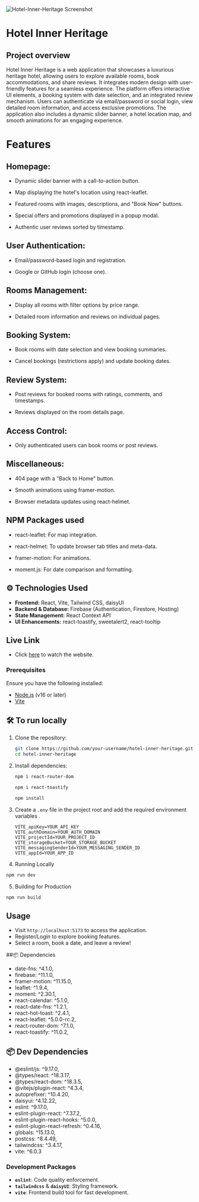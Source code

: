 ![Hotel-Inner-Heritage Screenshot](https://i.ibb.co.com/TDWhmdKt/Screenshot-44.png)

# Hotel Inner Heritage 

## Project overview
Hotel Inner Heritage is a web application that showcases a luxurious heritage hotel, allowing users to explore available rooms, book accommodations, and share reviews. It integrates modern design with user-friendly features for a seamless experience. The platform offers interactive UI elements, a booking system with date selection, and an integrated review mechanism. Users can authenticate via email/password or social login, view detailed room information, and access exclusive promotions. The application also includes a dynamic slider banner, a hotel location map, and smooth animations for an engaging experience.

# Features
## Homepage:

- Dynamic slider banner with a call-to-action button.

- Map displaying the hotel's location using react-leaflet.

- Featured rooms with images, descriptions, and "Book Now" buttons.

- Special offers and promotions displayed in a popup modal.

- Authentic user reviews sorted by timestamp.
## User Authentication:

- Email/password-based login and registration.

- Google or GitHub login (choose one).

## Rooms Management:

- Display all rooms with filter options by price range.

- Detailed room information and reviews on individual pages.

## Booking System:

- Book rooms with date selection and view booking summaries.

- Cancel bookings (restrictions apply) and update booking dates.

## Review System:

- Post reviews for booked rooms with ratings, comments, and timestamps.

- Reviews displayed on the room details page.

## Access Control:

- Only authenticated users can book rooms or post reviews.

## Miscellaneous:

- 404 page with a "Back to Home" button.

- Smooth animations using framer-motion.

- Browser metadata updates using react-helmet.
## NPM Packages used

- react-leaflet: For map integration.

- react-helmet: To update browser tab titles and meta-data.

- framer-motion: For animations.

- moment.js: For date comparison and formatting.

## ⚙️ Technologies Used

- **Frontend:** React, Vite, Tailwind CSS, daisyUI
- **Backend & Database:** Firebase (Authentication, Firestore, Hosting)
- **State Management:** React Context API
- **UI Enhancements:** react-toastify, sweetalert2, react-tooltip

## Live Link

 - Click [here](https://hotel-inner-heritage.web.app/) to watch the website.


### Prerequisites  
Ensure you have the following installed:  
- [Node.js](https://nodejs.org/) (v16 or later)  
- [Vite](https://vitejs.dev/)  

## 🛠 To run locally 
1. Clone the repository:  
   ```bash
   git clone https://github.com/your-username/hotel-inner-heritage.git
   cd hotel-inner-heritage
   ```  
2. Install dependencies:  
   ```sh
   npm i react-router-dom
   ```
   ```sh
   npm i react-toastify
   ```

   ```sh
   npm install
   ``` 
3. Create a `.env` file in the project root and add the required environment variables .
   
   ```env
   VITE_apiKey=YOUR_API_KEY
   VITE_authDomain=YOUR_AUTH_DOMAIN
   VITE_projectId=YOUR_PROJECT_ID
   VITE_storageBucket=YOUR_STORAGE_BUCKET
   VITE_messagingSenderId=YOUR_MESSAGING_SENDER_ID
   VITE_appId=YOUR_APP_ID
   ```  
5. Running Locally
```sh
npm run dev
```

5. Building for Production
```sh
npm run build
```


## Usage  
- Visit `http://localhost:5173` to access the application.  
- Register/Login to explore booking features.  
- Select a room, book a date, and leave a review!  

##📦 Dependencies 
- date-fns: ^4.1.0,
- firebase: ^11.1.0,
- framer-motion: ^11.15.0,
- leaflet: ^1.9.4,
- moment: ^2.30.1,
- react-calendar: ^5.1.0,
- react-date-fns: ^1.2.1,
- react-hot-toast: ^2.4.1,
- react-leaflet: ^5.0.0-rc.2,
- react-router-dom: ^7.1.0,
- react-toastify: ^11.0.2,

 ## 📦 Dev Dependencies
 - @eslint/js: ^9.17.0,
 - @types/react: ^18.3.17,
 - @types/react-dom: ^18.3.5,
 - @vitejs/plugin-react: ^4.3.4,
 - autoprefixer: ^10.4.20,
 - daisyui: ^4.12.22,
 - eslint: ^9.17.0,
 - eslint-plugin-react: ^7.37.2,
 - eslint-plugin-react-hooks: ^5.0.0,
 - eslint-plugin-react-refresh: ^0.4.16,
 - globals: ^15.13.0,
 - postcss: ^8.4.49,
 - tailwindcss: ^3.4.17,
 - vite: ^6.0.3

### Development Packages  
- **`eslint`**: Code quality enforcement.  
- **`tailwindcss`** & **`daisyUI`**: Styling framework.  
- **`vite`**: Frontend build tool for fast development.  





